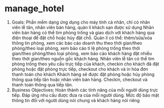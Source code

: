 # manage_hotel
1. Goals:
Phần mềm dạng ứng dụng cho máy tính cá nhân, chỉ có nhân viên lễ tân, nhân viên bán hàng, quản lí khách sạn được sử dụng
Nhân viên bán hàng có thể tìm phòng trống và giao dịch với khách hàng qua điện thoại để đặt chỗ hoặc hủy đặt chỗ.
Quản lí có thể: thêm/sửa/xóa thông tin phòng, xem các báo cáo doanh thu theo thời gian/theo phòng/theo loại phòng, xem báo cáo tỉ lệ phòng trống theo thời gian/theo phòng/theo loại phòng, xem báo cáo khách hàng đặt nhiều theo thời gian/theo nguồn gốc khách hàng.
Nhân viên lễ tân có thể tìm phòng trống theo yêu cầu trực tiếp của khách, checkin cho khách đã đặt phòng hoặc đặt phòng trực tiếp, checkout cho khách và in hóa đơn thanh toán cho khách
Khách hàng sẽ được đặt phòng hoặc hủy phòng thông qua tiếp tân hoặc nhân viên bán hàng. Checkin, checkout và thanh toán thông qua tiếp tân.
2. Business Objectives:
Hoàn thành các tính năng của mỗi người dùng trực tiếp.
Đáp ứng nhu cầu được đưa ra của mỗi người dùng.
Mức độ bảo mật thông tin đối với người dùng nói chung và khách hàng nói riêng
